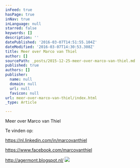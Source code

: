 ```yaml
---
inFeed: true
hasPage: true
inNav: true
inLanguage: null
starred: false
keywords: []
description: ''
datePublished: '2016-03-07T14:51:55.104Z'
dateModified: '2016-03-07T14:30:53.308Z'
title: Meer over Marco van Thiel
author: []
sourcePath: _posts/2015-12-25-meer-over-marco-van-thiel.md
published: true
authors: []
publisher:
  name: null
  domain: null
  url: null
  favicon: null
url: meer-over-marco-van-thiel/index.html
_type: Article

---
```

Meer over Marco van Thiel

Te vinden op:

https://nl.linkedin.com/in/marcovanthiel

https://www.facebook.com/marcovanthiel

http://agermont.blogspot.nl/
![](https://the-grid-user-content.s3-us-west-2.amazonaws.com/f2c41953-296b-4fa0-a7ae-6cf5d4c449b0.jpg)